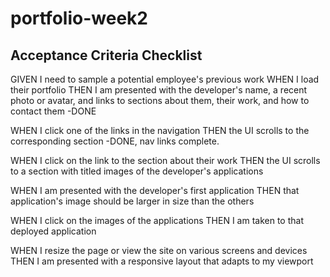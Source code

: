 # portfolio-week2

## Acceptance Criteria Checklist

GIVEN I need to sample a potential employee's previous work
WHEN I load their portfolio
THEN I am presented with the developer's name, a recent photo or avatar, and links to 
sections about them, their work, and how to contact them
-DONE


WHEN I click one of the links in the navigation
THEN the UI scrolls to the corresponding section
-DONE, nav links complete.


WHEN I click on the link to the section about their work
THEN the UI scrolls to a section with titled images of the developer's applications



WHEN I am presented with the developer's first application
THEN that application's image should be larger in size than the others



WHEN I click on the images of the applications
THEN I am taken to that deployed application



WHEN I resize the page or view the site on various screens and devices
THEN I am presented with a responsive layout that adapts to my viewport
